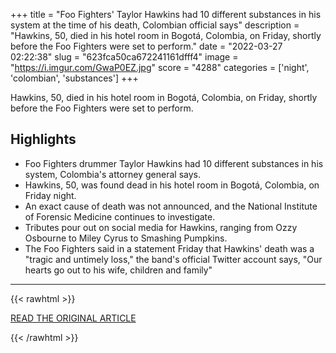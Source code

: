 +++
title = "Foo Fighters' Taylor Hawkins had 10 different substances in his system at the time of his death, Colombian official says"
description = "Hawkins, 50, died in his hotel room in Bogotá, Colombia, on Friday, shortly before the Foo Fighters were set to perform."
date = "2022-03-27 02:22:38"
slug = "623fca50ca672241161dfff4"
image = "https://i.imgur.com/GwaP0EZ.jpg"
score = "4288"
categories = ['night', 'colombian', 'substances']
+++

Hawkins, 50, died in his hotel room in Bogotá, Colombia, on Friday, shortly before the Foo Fighters were set to perform.

## Highlights

- Foo Fighters drummer Taylor Hawkins had 10 different substances in his system, Colombia's attorney general says.
- Hawkins, 50, was found dead in his hotel room in Bogotá, Colombia, on Friday night.
- An exact cause of death was not announced, and the National Institute of Forensic Medicine continues to investigate.
- Tributes pour out on social media for Hawkins, ranging from Ozzy Osbourne to Miley Cyrus to Smashing Pumpkins.
- The Foo Fighters said in a statement Friday that Hawkins' death was a "tragic and untimely loss," the band's official Twitter account says, "Our hearts go out to his wife, children and family"

---

{{< rawhtml >}}
  <p class="article-category">
    <a target="_blank" href="https://www.cbsnews.com/amp/news/taylor-hawkins-foo-fighters-drummer-dead-substances-in-his-system-at-the-time-of-his-death-colombian-officials-say/">READ THE ORIGINAL ARTICLE</a>
  </p>
{{< /rawhtml >}}
